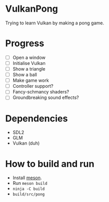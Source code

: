 VulkanPong
==========

Trying to learn Vulkan by making a pong game.

Progress
========
- [ ] Open a window
- [ ] Initialise Vulkan
- [ ] Show a triangle
- [ ] Show a ball
- [ ] Make game work
- [ ] Controller support?
- [ ] Fancy-schmancy shaders?
- [ ] Groundbreaking sound effects?

Dependencies
============

* SDL2
* GLM
* Vulkan (duh)

How to build and run
====================

* Install [meson](http://mesonbuild.com/Getting-meson.html).
* Run `meson build`
* `ninja -C build`
* `build/src/pong`


